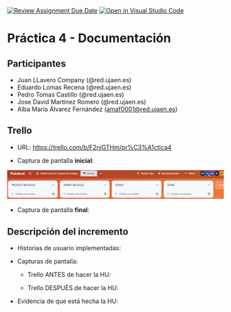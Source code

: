 [![Review Assignment Due Date](https://classroom.github.com/assets/deadline-readme-button-24ddc0f5d75046c5622901739e7c5dd533143b0c8e959d652212380cedb1ea36.svg)](https://classroom.github.com/a/hCaQWL7N)
[![Open in Visual Studio Code](https://classroom.github.com/assets/open-in-vscode-718a45dd9cf7e7f842a935f5ebbe5719a5e09af4491e668f4dbf3b35d5cca122.svg)](https://classroom.github.com/online_ide?assignment_repo_id=10981322&assignment_repo_type=AssignmentRepo)

# Práctica 4 - Documentación

## Participantes

* Juan LLavero Company (@red.ujaen.es)
* Eduardo Lomas Recena (@red.ujaen.es)
* Pedro Tomas Castillo (@red.ujaen.es)
* Jose David Martínez Romero (@red.ujaen.es)
* Alba María Álvarez Fernández (amaf0001@red.ujaen.es)

## Trello

* URL: https://trello.com/b/F2niGTHm/pr%C3%A1ctica4

* Captura de pantalla **inicial**:

<img src="./assets/img/trelloINICIO.png">

* Captura de pantalla **final**:



## Descripción del incremento

* Historias de usuario implementadas:


* Capturas de pantalla:

    * Trello ANTES de hacer la HU:
    
    * Trello DESPUÉS de hacer la HU:


* Evidencia de que está hecha la HU: